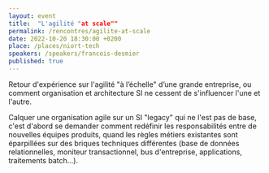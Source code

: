 ```yaml
---
layout: event
title:  "L'agilité "at scale""
permalink: /rencontres/agilite-at-scale
date: 2022-10-20 18:30:00 +0200
place: /places/niort-tech
speakers: /speakers/francois-desmier
published: true
---
```


Retour d'expérience sur l'agilité "à l’échelle" d’une grande entreprise, ou comment organisation et architecture SI ne cessent de s'influencer l'une et l'autre.

Calquer une organisation agile sur un SI "legacy" qui ne l'est pas de base, c'est d'abord se demander comment redéfinir les responsabilités entre de nouvelles équipes produits, quand les règles métiers existantes sont éparpillées sur des briques techniques différentes (base de données relationnelles, moniteur transactionnel, bus d'entreprise, applications, traitements batch...).
